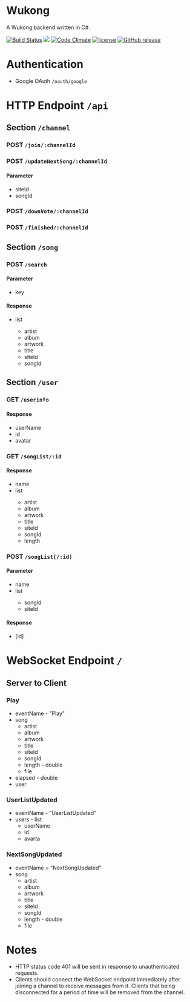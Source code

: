 # Wukong
A Wukong backend written in C#.

[![Build Status](https://travis-ci.org/GyrosWorkshop/Wukong.svg?branch=master)](https://travis-ci.org/GyrosWorkshop/Wukong)
[![](https://images.microbadger.com/badges/image/gyrosworkshop/wukong.svg)](https://microbadger.com/images/gyrosworkshop/wukong "Get your own image badge on microbadger.com")
[![Code Climate](https://codeclimate.com/github/GyrosWorkshop/Wukong.png)](https://codeclimate.com/github/GyrosWorkshop/Wukong)
[![license](https://img.shields.io/github/license/GyrosWorkshop/Wukong.svg)](https://github.com/GyrosWorkshop/Wukong/blob/master/LICENSE)
[![GitHub release](https://img.shields.io/github/release/GyrosWorkshop/Wukong.svg)](https://github.com/GyrosWorkshop/Wukong/releases)

# Authentication

- Google OAuth `/oauth/google`

# HTTP Endpoint `/api`

## Section `/channel`

### POST `/join/:channelId`

### POST `/updateNextSong/:channelId`

#### Parameter

- siteId
- songId

### POST `/downVote/:channelId`

### POST `/finished/:channelId`

## Section `/song`

### POST `/search`

#### Parameter

- key

#### Response

- list<song>
    - artist
    - album
    - artwork
    - title
    - siteId
    - songId

## Section `/user`

###  GET `/userinfo`

#### Response

- userName
- id
- avatar

### GET `/songList/:id`

#### Response

- name
- list<song>
    - artist
    - album
    - artwork
    - title
    - siteId
    - songId
    - length

### POST `/songList[/:id]`

#### Parameter

- name
- list<song>
    - songId
    - siteId

#### Response

- [id]

# WebSocket Endpoint `/`

## Server to Client

### Play

- eventName - "Play"
- song
    - artist
    - album
    - artwork
    - title
    - siteId
    - songId
    - length - double
    - file
- elapsed - double
- user

### UserListUpdated

- eventName - "UserListUpdated"
- users - list
    - userName
    - id
    - avarta

### NextSongUpdated

- eventName = "NextSongUpdated"
- song
    - artist
    - album
    - artwork
    - title
    - siteId
    - songId
    - length - double
    - file

# Notes

* HTTP status code 401 will be sent in response to unauthenticated requests.
* Clients should connect the WebSocket endpoint immediately after joining a channel to receive messages from it. Clients that being disconnected for a period of time will be removed from the channel.
